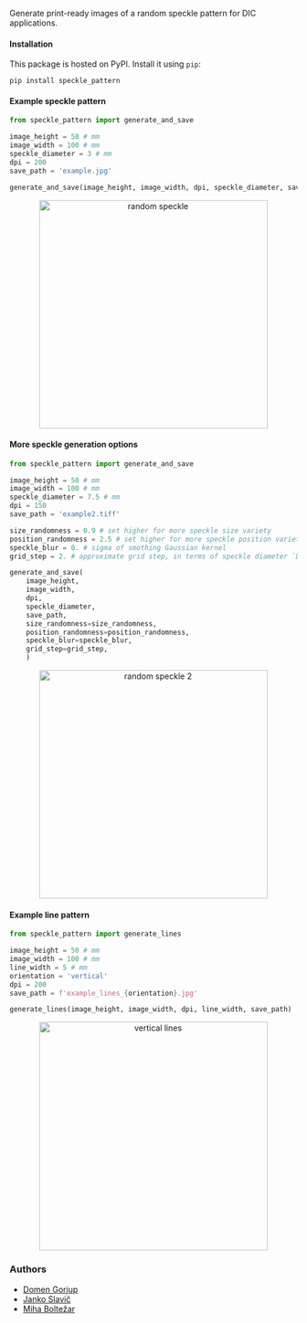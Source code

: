 Generate print-ready images of a random speckle pattern for DIC applications.

#### Installation

This package is hosted on PyPI. Install it using `pip`:

```pip install speckle_pattern```


#### Example speckle pattern

```python
from speckle_pattern import generate_and_save

image_height = 50 # mm
image_width = 100 # mm
speckle_diameter = 3 # mm
dpi = 200
save_path = 'example.jpg'

generate_and_save(image_height, image_width, dpi, speckle_diameter, save_path)
```

<p align='center'><img src='example.jpg' width=400 alt='random speckle'/></p>


#### More speckle generation options

```python
from speckle_pattern import generate_and_save

image_height = 50 # mm
image_width = 100 # mm
speckle_diameter = 7.5 # mm
dpi = 150
save_path = 'example2.tiff'

size_randomness = 0.9 # set higher for more speckle size variety
position_randomness = 2.5 # set higher for more speckle position variety
speckle_blur = 0. # sigma of smothing Gaussian kernel
grid_step = 2. # approximate grid step, in terms of speckle diameter `D`

generate_and_save(
    image_height, 
    image_width, 
    dpi, 
    speckle_diameter, 
    save_path,
    size_randomness=size_randomness,
    position_randomness=position_randomness,
    speckle_blur=speckle_blur,
    grid_step=grid_step,
    )
```

<p align='center'><img src='example2.jpg' width=400 alt='random speckle 2'/></p>

#### Example line pattern

```python
from speckle_pattern import generate_lines

image_height = 50 # mm
image_width = 100 # mm
line_width = 5 # mm
orientation = 'vertical'
dpi = 200
save_path = f'example_lines_{orientation}.jpg'

generate_lines(image_height, image_width, dpi, line_width, save_path)
```

<p align='center'><img src='example_lines_vertical.jpg' width=400 alt='vertical lines'/></p>

### Authors

- [Domen Gorjup](http://ladisk.si/?what=incfl&flnm=gorjup.php)
- [Janko Slavič](http://ladisk.si/?what=incfl&flnm=slavic.php)
- [Miha Boltežar](http://ladisk.si/?what=incfl&flnm=boltezar.php)